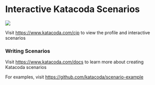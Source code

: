 # Interactive Katacoda Scenarios

[![](http://shields.katacoda.com/katacoda/cjp/count.svg)](https://www.katacoda.com/cjp "Get your profile on Katacoda.com")

Visit https://www.katacoda.com/cjp to view the profile and interactive scenarios

### Writing Scenarios
Visit https://www.katacoda.com/docs to learn more about creating Katacoda scenarios

For examples, visit https://github.com/katacoda/scenario-example
